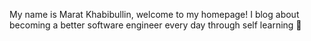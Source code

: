 My name is Marat Khabibullin, welcome to my homepage! I blog about becoming a better software engineer every day through self learning 🚀